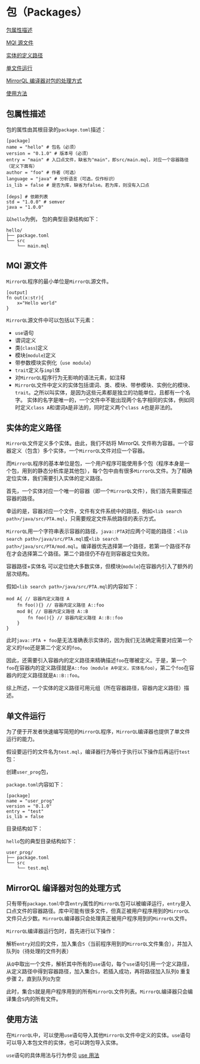 # 包（Packages）

[包属性描述](#包属性描述)

[MQl 源文件](#MQl源文件)

[实体的定义路径](#实体的定义路径)

[单文件运行](#单文件运行)

[MirrorQL 编译器对包的处理方式](#mirrorql编译器对包的处理方式)

[使用方法](#使用方法)

## 包属性描述

包的属性由其根目录的`package.toml`描述：

```
[package]
name = "hello" # 包名（必须）
version = "0.1.0" # 版本号（必须）
entry = "main" # 入口点文件，缺省为"main"，即src/main.mql，对应一个容器路径（定义下面有）
author = "foo" # 作者（可选）
language = "java" # 分析语言（可选，仅作标识）
is_lib = false # 是否为库，缺省为false。若为库，则没有入口点

[deps] # 依赖列表
std = "1.0.0" # semver
java = "1.0.0"
```

以`hello`为例， 包的典型目录结构如下：

```
hello/
├── package.toml
└── src
    └── main.mql
```

## MQl 源文件

`MirrorQL`程序的最小单位是`MirrorQL`源文件。

```
[output]
fn out(x:str){
    x="Hello world"
}
```

`MirrorQL`源文件中可以包括以下元素：

- `use`语句
- 谓词定义
- 类(`class`)定义
- 模块(`module`)定义
- 带参数模块实例化（`use module`）
- `trait`定义与`impl`体
- 对`MirrorQL`程序行为无影响的语法元素，如注释
- `MirrorQL`文件中定义的实体包括谓词、类、模块、带参模块、实例化的模块、`trait`。之所以叫实体，是因为这些元素都是独立的功能单位，且都有一个名字。
  实体的名字是唯一的，一个文件中不能出现两个名字相同的实体，例如同时定义`class A`和谓词`A`是非法的，同时定义两个`class A`也是非法的。

## 实体的定义路径

`MirrorQL`文件定义多个实体。由此，我们不妨将 MirrorQL 文件称为容器。一个容器定义（包含）多个实体，一个`MirrorQL`文件对应一个容器。

而`MirrorQL`程序的基本单位是包，一个用户程序可能使用多个包（程序本身是一个包，用到的静态分析库是其他包），每个包中由有很多`MirrorQL`文件。为了精确定位实体，我们需要引入实体的定义路径。

首先，一个实体对应一个唯一的容器（即一个`MirrorQL`文件），我们首先需要描述容器的路径。

幸运的是，容器对应一个文件，文件有文件系统中的路径，例如`<lib search path>/java/src/PTA.mql`，只需要规定文件系统路径的表示方式。

`MirrorQL`用一个字符串表示容器的路径，`java::PTA`对应两个可能的路径：`<lib search path>/java/src/PTA.mql`或`<lib search path>/java/src/PTA/mod.mql`。编译器优先选择第一个路径，若第一个路径不存在才会选择第二个路径。第二个路径仍不存在则容器定位失败。

容器路径+实体名 可以定位绝大多数实体，但模块(`module`)在容器内引入了额外的层次结构。

假如`<lib search path>/java/src/PTA.mql`的内容如下：

```
mod A{ // 容器内定义路径 A
    fn foo(){} // 容器内定义路径 A::foo
    mod B{ // 容器内定义路径 A::B
        fn foo(){} // 容器内定义路径 A::B::foo
    }
}
```

此时`java::PTA + foo`是无法准确表示实体的，因为我们无法确定需要对应第一个定义的`foo`还是第二个定义的`foo`。

因此，还需要引入容器内的定义路径来精确描述`foo`在哪被定义。于是，第一个`foo`在容器内的定义路径就是`A::foo（module A中定义，实体名foo）`，第二个`foo`在容器内的定义路径就是`A::B::foo`。

综上所述，一个实体的定义路径可用元组（所在容器路径，容器内定义路径）描述。

## 单文件运行

为了便于开发者快速编写简短的`MirrorQL`程序，`MirrorQL`编译器也提供了单文件运行的能力。

假设要运行的文件名为`test.mql`，编译器行为等价于执行以下操作后再运行`test`包：

创建`user_prog`包，

`package.toml`内容如下：

```
[package]
name = "user_prog"
version = "0.1.0"
entry = "test"
is_lib = false
```

目录结构如下：

`hello`包的典型目录结构如下：

```
user_prog/
├── package.toml
└── src
    └── test.mql
```

## MirrorQL 编译器对包的处理方式

只有带有`package.toml`中含`entry`属性的`MirrorQL`包可以被编译运行，`entry`是入口点文件的容器路径。库中可能有很多文件，但真正被用户程序用到的`MirrorQL`文件只占少数。`MirrorQL`编译器只会处理真正被用户程序用到的`MirrorQL`文件。

`MirrorQL`编译器运行包时，首先进行以下操作：

解析`entry`对应的文件，加入集合`S`（当前程序用到的`MirrorQL`文件集合），并加入队列`Q`（待处理的文件列表）

从`Q`中取出一个文件，解析其中所有的`use`语句，每个`use`语句引用一个定义路径，从定义路径中得到容器路径，加入集合`S`，若插入成功，再将路径加入队列`Q`
重复步骤 2，直到队列`Q`为空

此时，集合`S`就是用户程序用到的所有`MirrorQL`文件列表。`MirrorQL`编译器只会编译集合`S`内的所有文件。

## 使用方法

在`MirrorQL`中，可以使用`use`语句导入其他`MirrorQL`文件中定义的实体。`use`语句可以导入本包文件的实体，也可以跨包导入实体。

`use`语句的具体用法与行为参见 [use 用法](Modules模块.md#use语句)

